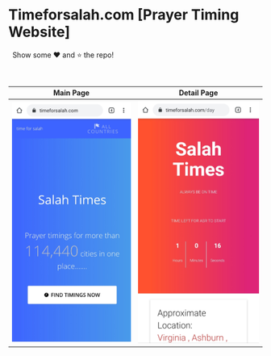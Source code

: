 # Timeforsalah.com [Prayer Timing Website]

&nbsp;&nbsp;Show some ❤️ and ⭐ the repo! 
<br />
<br />
<br />

Main Page               |  Detail Page               
:-------------------------:|:-------------------------:
![](https://github.com/AbdulMalikDev/TimeForSalahWebsite/blob/master/1.jpg?raw=true)|![](https://github.com/AbdulMalikDev/TimeForSalahWebsite/blob/master/2.jpg?raw=true)|![]
